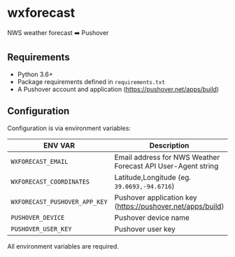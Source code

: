 # wxforecast

NWS weather forecast ➡️  Pushover

## Requirements

* Python 3.6+
* Package requirements defined in `requirements.txt`
* A Pushover account and application (https://pushover.net/apps/build)

## Configuration

Configuration is via environment variables:

|ENV VAR|Description|
|----|----|
|`WXFORECAST_EMAIL`|Email address for NWS Weather Forecast API User-Agent string|
|`WXFORECAST_COORDINATES`|Latitude,Longitude (eg. `39.0693,-94.6716`)|
|`WXFORECAST_PUSHOVER_APP_KEY`|Pushover application key (https://pushover.net/apps/build)|
|`PUSHOVER_DEVICE`|Pushover device name|
|`PUSHOVER_USER_KEY`|Pushover user key|

All environment variables are required.
